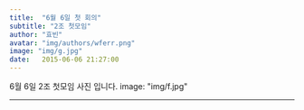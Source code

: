 ```yaml
---
title:  "6월 6일 첫 회의"
subtitle: "2조 첫모임"
author: "효빈"
avatar: "img/authors/wferr.png"
image: "img/g.jpg"
date:   2015-06-06 21:27:00
---
```

6월 6일 2조 첫모임 사진 입니다.
image: "img/f.jpg"

-----
